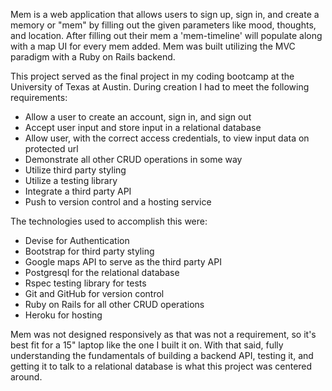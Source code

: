 Mem is a web application that allows users to sign up, sign in, and create a memory or "mem" by filling out the given parameters like mood, thoughts, and location. After filling out their mem a 'mem-timeline' will populate along with a map UI for every mem added. Mem was built utilizing the MVC paradigm with a Ruby on Rails backend.

This project served as the final project in my coding bootcamp at the University of Texas at Austin. During creation I had to meet the following requirements:

- Allow a user to create an account, sign in, and sign out
- Accept user input and store input in a relational database
- Allow user, with the correct access credentials, to view input data on protected url
- Demonstrate all other CRUD operations in some way
- Utilize third party styling
- Utilize a testing library
- Integrate a third party API
- Push to version control and a hosting service

The technologies used to accomplish this were:

- Devise for Authentication
- Bootstrap for third party styling
- Google maps API to serve as the third party API
- Postgresql for the relational database
- Rspec testing library for tests
- Git and GitHub for version control
- Ruby on Rails for all other CRUD operations
- Heroku for hosting

Mem was not designed responsively as that was not a requirement, so it's best fit for a 15" laptop like the one I built it on. With that said, fully understanding the fundamentals of building a backend API, testing it, and getting it to talk to a relational database is what this project was centered around.
